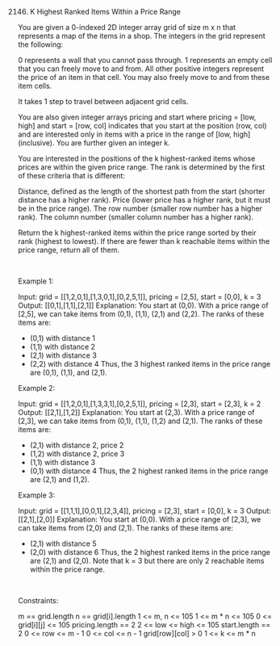 2146. K Highest Ranked Items Within a Price Range

You are given a 0-indexed 2D integer array grid of size m x n that represents a map of the items in a shop. The integers in the grid represent the following:

0 represents a wall that you cannot pass through.
1 represents an empty cell that you can freely move to and from.
All other positive integers represent the price of an item in that cell. You may also freely move to and from these item cells.

It takes 1 step to travel between adjacent grid cells.

You are also given integer arrays pricing and start where pricing = [low, high] and start = [row, col] indicates that you start at the position (row, col) and are interested only in items with a price in the range of [low, high] (inclusive). You are further given an integer k.

You are interested in the positions of the k highest-ranked items whose prices are within the given price range. The rank is determined by the first of these criteria that is different:

Distance, defined as the length of the shortest path from the start (shorter distance has a higher rank).
Price (lower price has a higher rank, but it must be in the price range).
The row number (smaller row number has a higher rank).
The column number (smaller column number has a higher rank).

Return the k highest-ranked items within the price range sorted by their rank (highest to lowest). If there are fewer than k reachable items within the price range, return all of them.

 

Example 1:

Input: grid = [[1,2,0,1],[1,3,0,1],[0,2,5,1]], pricing = [2,5], start = [0,0], k = 3
Output: [[0,1],[1,1],[2,1]]
Explanation: You start at (0,0).
With a price range of [2,5], we can take items from (0,1), (1,1), (2,1) and (2,2).
The ranks of these items are:
- (0,1) with distance 1
- (1,1) with distance 2
- (2,1) with distance 3
- (2,2) with distance 4
Thus, the 3 highest ranked items in the price range are (0,1), (1,1), and (2,1).


Example 2:

Input: grid = [[1,2,0,1],[1,3,3,1],[0,2,5,1]], pricing = [2,3], start = [2,3], k = 2
Output: [[2,1],[1,2]]
Explanation: You start at (2,3).
With a price range of [2,3], we can take items from (0,1), (1,1), (1,2) and (2,1).
The ranks of these items are:
- (2,1) with distance 2, price 2
- (1,2) with distance 2, price 3
- (1,1) with distance 3
- (0,1) with distance 4
Thus, the 2 highest ranked items in the price range are (2,1) and (1,2).


Example 3:

Input: grid = [[1,1,1],[0,0,1],[2,3,4]], pricing = [2,3], start = [0,0], k = 3
Output: [[2,1],[2,0]]
Explanation: You start at (0,0).
With a price range of [2,3], we can take items from (2,0) and (2,1). 
The ranks of these items are: 
- (2,1) with distance 5
- (2,0) with distance 6
Thus, the 2 highest ranked items in the price range are (2,1) and (2,0). 
Note that k = 3 but there are only 2 reachable items within the price range.


 

Constraints:

m == grid.length
n == grid[i].length
1 <= m, n <= 105
1 <= m * n <= 105
0 <= grid[i][j] <= 105
pricing.length == 2
2 <= low <= high <= 105
start.length == 2
0 <= row <= m - 1
0 <= col <= n - 1
grid[row][col] > 0
1 <= k <= m * n